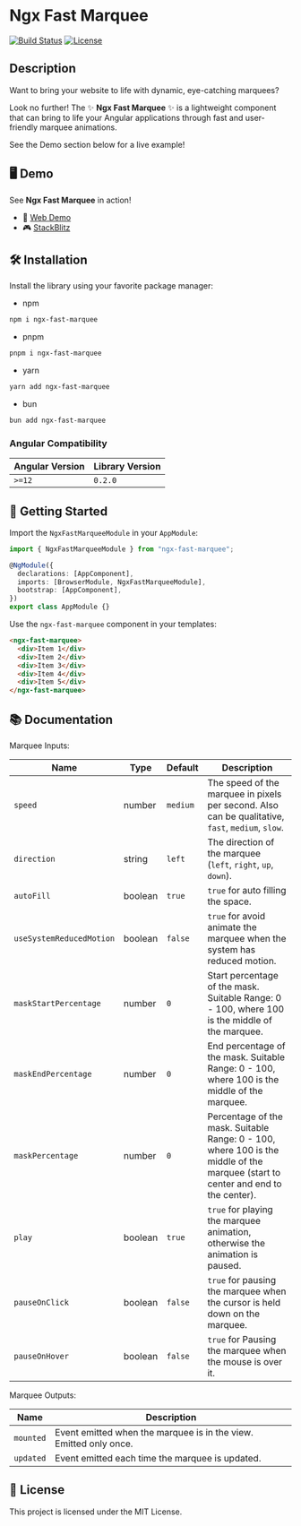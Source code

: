 # Ngx Fast Marquee

[![Build Status](https://img.shields.io/badge/build-passing-brightgreen.svg)](https://your-build-url.com)
[![License](https://img.shields.io/badge/license-MIT-orange.svg)](https://opensource.org/licenses/MIT)

## Description

Want to bring your website to life with dynamic, eye-catching marquees?

Look no further! The ✨ **Ngx Fast Marquee** ✨ is a lightweight component that can bring to life your Angular applications through fast and user-friendly marquee animations. 

See the Demo section below for a live example!

## 🖥️ Demo
See  **Ngx Fast Marquee** in action!
- 📱 <a href="https://ngx-fast-marquee.web.app/" target="_blank">Web Demo</a>
- 🎮 <a href="https://stackblitz.com/edit/stackblitz-starters-m8pkwe?file=src%2Fmain.ts" target="_blank">StackBlitz</a>

## 🛠️ Installation

Install the library using your favorite package manager:

- npm

```bash
npm i ngx-fast-marquee
```

- pnpm

```bash
pnpm i ngx-fast-marquee
```

- yarn

```bash
yarn add ngx-fast-marquee
```

- bun

```bash
bun add ngx-fast-marquee
```

### Angular Compatibility

| Angular Version | Library Version                   |
| --------------- | ------------------------- |
| `>=12`           | `0.2.0`  |

## 🚀 Getting Started

Import the `NgxFastMarqueeModule` in your `AppModule`:

```typescript
import { NgxFastMarqueeModule } from "ngx-fast-marquee";

@NgModule({
  declarations: [AppComponent],
  imports: [BrowserModule, NgxFastMarqueeModule],
  bootstrap: [AppComponent],
})
export class AppModule {}
```

Use the `ngx-fast-marquee` component in your templates:

```html
<ngx-fast-marquee>
  <div>Item 1</div>
  <div>Item 2</div>
  <div>Item 3</div>
  <div>Item 4</div>
  <div>Item 5</div>
</ngx-fast-marquee>
```

## 📚 Documentation

Marquee Inputs:

| Name                   | Type    | Default | Description
| ---------------------- | ------- | ------- | -----------
| `speed`                | number  | `medium`    | The speed of the marquee in pixels per second. Also can be qualitative, `fast`, `medium`, `slow`.
| `direction`            | string  | `left`  | The direction of the marquee (`left`, `right`, `up`, `down`).
| `autoFill`             | boolean | `true`  | `true` for auto filling the space.
| `useSystemReducedMotion` | boolean | `false` | `true` for avoid animate the marquee when the system has reduced motion.
| `maskStartPercentage`  | number  | `0`     | Start percentage of the mask. Suitable Range: 0 - 100, where 100 is the middle of the marquee.
| `maskEndPercentage`    | number  | `0`     | End percentage of the mask. Suitable Range: 0 - 100, where 100 is the middle of the marquee.
| `maskPercentage`       | number  | `0`     | Percentage of the mask. Suitable Range: 0 - 100, where 100 is the middle of the marquee (start to center and end to the center).
| `play`                 | boolean | `true`  | `true` for playing the marquee animation, otherwise the animation is paused.
| `pauseOnClick`         | boolean | `false` | `true` for pausing the marquee when the cursor is held down on the marquee.
| `pauseOnHover`         | boolean | `false` | `true` for Pausing the marquee when the mouse is over it.


Marquee Outputs:

| Name                   | Description
| ---------------------- | -----------
| `mounted`              | Event emitted when the marquee is in the view. Emitted only once.
| `updated`              | Event emitted each time the marquee is updated.


## 📄 License

This project is licensed under the MIT License.
